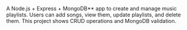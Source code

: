 A Node.js + Express + MongoDB** app to create and manage music playlists. Users can add songs, view them, update playlists, and delete them. This project shows CRUD operations and MongoDB validation.
